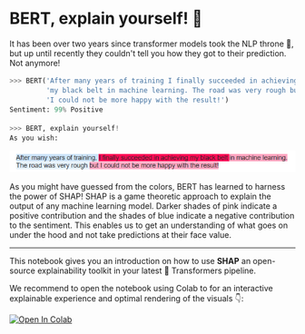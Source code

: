 # BERT, explain yourself! 📖

It has been over two years since transformer models took the NLP throne 🏅, but up until recently they couldn't tell you how they got to their prediction. Not anymore!

```python
>>> BERT('After many years of training I finally succeeded in achieving '
         'my black belt in machine learning. The road was very rough but '
         'I could not be more happy with the result!')
Sentiment: 99% Positive

>>> BERT, explain yourself!
As you wish:
```

![SHAP explanation of the intro text](./shap_explenation.png)

As you might have guessed from the colors, BERT has learned to harness the power of SHAP! SHAP is a game theoretic approach to explain the output of any machine learning model. Darker shades of pink indicate a positive contribution and the shades of blue indicate a negative contribution to the sentiment. This enables us to get an understanding of what goes on under the hood and not take predictions at their face value.

---

This notebook gives you an introduction on how to use **SHAP** an open-source explainability toolkit in your latest 🤗 Transformers pipeline.

We recommend to open the notebook using Colab to for an interactive explainable experience and optimal rendering of the visuals 👇:

[![Open In Colab](https://colab.research.google.com/assets/colab-badge.svg)](https://colab.research.google.com/github/ml6team/quick-tips/blob/main/nlp/shap_for_huggingface_transformers/explainable_transformers_using_shap.ipynb)
